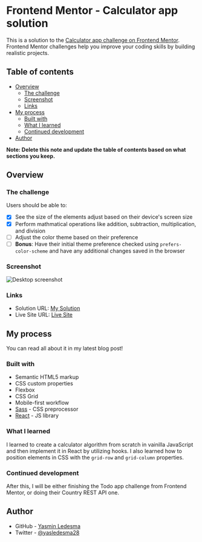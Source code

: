 # Frontend Mentor - Calculator app solution

This is a solution to the [Calculator app challenge on Frontend Mentor](https://www.frontendmentor.io/challenges/calculator-app-9lteq5N29). Frontend Mentor challenges help you improve your coding skills by building realistic projects. 

## Table of contents

- [Overview](#overview)
  - [The challenge](#the-challenge)
  - [Screenshot](#screenshot)
  - [Links](#links)
- [My process](#my-process)
  - [Built with](#built-with)
  - [What I learned](#what-i-learned)
  - [Continued development](#continued-development)
- [Author](#author)

**Note: Delete this note and update the table of contents based on what sections you keep.**

## Overview

### The challenge

Users should be able to:

- [x] See the size of the elements adjust based on their device's screen size
- [x] Perform mathmatical operations like addition, subtraction, multiplication, and division
- [ ] Adjust the color theme based on their preference
- [ ] **Bonus**: Have their initial theme preference checked using `prefers-color-scheme` and have any additional changes saved in the browser

### Screenshot

![Desktop screenshot](https://nimbus-screenshots.s3.amazonaws.com/s/5b3990c2dfed08d1a4a63e19f409f6fd.png)

### Links

- Solution URL: [My Solution](https://github.com/yasledesma/fem__calculator)
- Live Site URL: [Live Site](https://elegant-elion-091f76.netlify.app/)

## My process
You can read all about it in my latest blog post!
### Built with

- Semantic HTML5 markup
- CSS custom properties
- Flexbox
- CSS Grid
- Mobile-first workflow
- [Sass](https://sass-lang.com/) - CSS preprocessor
- [React](https://reactjs.org/) - JS library

### What I learned

I learned to create a calculator algorithm from scratch in vainilla JavaScript and then implement it in React by utilizing hooks. I also learned how to position elements in CSS with the `grid-row` and `grid-column` properties.

### Continued development

After this, I will be either finishing the Todo app challenge from Frontend Mentor, or doing their Country REST API one.
## Author

- GitHub - [Yasmin Ledesma](https://github.com/yasledesma)
- Twitter - [@yasledesma28](https://www.twitter.com/yasledesma28)
